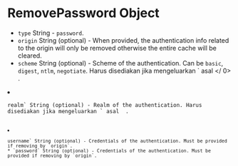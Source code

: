 # RemovePassword Object

* `type` String - `password`.
* `origin` String (optional) - When provided, the authentication info related to the origin will only be removed otherwise the entire cache will be cleared.
* `scheme` String (optional) - Scheme of the authentication. Can be `basic`, `digest`, `ntlm`, `negotiate`. Harus disediakan jika mengeluarkan ` asal </ 0> .</p></li>
<li><p spaces-before="0"><code>realm` String (optional) - Realm of the authentication. Harus disediakan jika mengeluarkan ` asal </ 0> .</p></li>
<li><p spaces-before="0"><code>username` String (optional) - Credentials of the authentication. Must be provided if removing by `origin`.
* `password` String (optional) - Credentials of the authentication. Must be provided if removing by `origin`.
